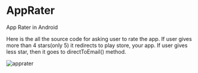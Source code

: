 # AppRater
App Rater in Android

Here is the all the source code for asking user to rate the app. If user gives more than 4 stars(only 5) it redirects to play store, your app. If user gives less star, then it goes to directToEmail() method.

![apprater](https://user-images.githubusercontent.com/7174879/50829628-33484400-1356-11e9-90ac-b81b53492921.gif)
